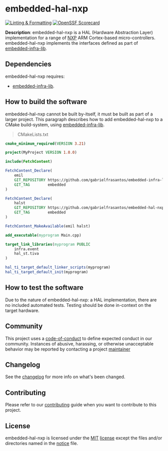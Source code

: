 # embedded-hal-nxp

[![Linting & Formatting](https://github.com/gabrielfrasantos/embedded-hal-nxp/actions/workflows/linting-formatting.yml/badge.svg)](https://github.com/gabrielfrasantos/embedded-hal-nxp/actions/workflows/linting-formatting.yml) [![OpenSSF Scorecard](https://api.securityscorecards.dev/projects/github.com/gabrielfrasantos/embedded-hal-nxp/badge)](https://api.securityscorecards.dev/projects/github.com/gabrielfrasantos/embedded-hal-nxp)

**Description**: embedded-hal-nxp is a HAL (Hardware Abstraction Layer) implementation for a range of [NXP](https://nxp.com) ARM Cortex-based micro-controllers. embedded-hal-nxp implements the interfaces defined as part of [embedded-infra-lib].

## Dependencies

embedded-hal-nxp requires:
- [embedded-infra-lib].

## How to build the software

embedded-hal-nxp cannot be built by-itself, it must be built as part of a larger project. This paragraph describes how to add embedded-hal-nxp to a CMake build-system, using [embedded-infra-lib].

> CMakeLists.txt

```cmake
cmake_minimum_required(VERSION 3.21)

project(MyProject VERSION 1.0.0)

include(FetchContent)

FetchContent_Declare(
    emil
    GIT_REPOSITORY https://github.com/gabrielfrasantos/embedded-infra-lib.git
    GIT_TAG        embedded
)

FetchContent_Declare(
    halst
    GIT_REPOSITORY https://github.com/gabrielfrasantos/embedded-hal-nxp.git
    GIT_TAG        embedded
)

FetchContent_MakeAvailable(emil halst)

add_executable(myprogram Main.cpp)

target_link_libraries(myprogram PUBLIC
    infra.event
    hal_st.tiva
)

hal_ti_target_default_linker_scripts(myprogram)
hal_ti_target_default_init(myprogram)

```

## How to test the software

Due to the nature of embedded-hal-nxp: a HAL implementation, there are no included automated tests. Testing should be done in-context on the target hardware.

## Community

This project uses a [code-of-conduct](CODE_OF_CONDUCT.md) to define expected conduct in our community. Instances of abusive, harassing, or otherwise unacceptable behavior may be reported by contacting a project [maintainer](.github/CODEOWNERS)

## Changelog

See the [changelog](CHANGELOG.md) for more info on what's been changed.

## Contributing

Please refer to our [contributing](CONTRIBUTING.md) guide when you want to contribute to this project.

## License

embedded-hal-nxp is licensed under the [MIT](https://choosealicense.com/licenses/mit/) [license](LICENSE) except the files and/or directories named in the [notice](NOTICE) file.

[embedded-infra-lib]: https://github.com/gabrielfrasantos/embedded-infra-lib.git
